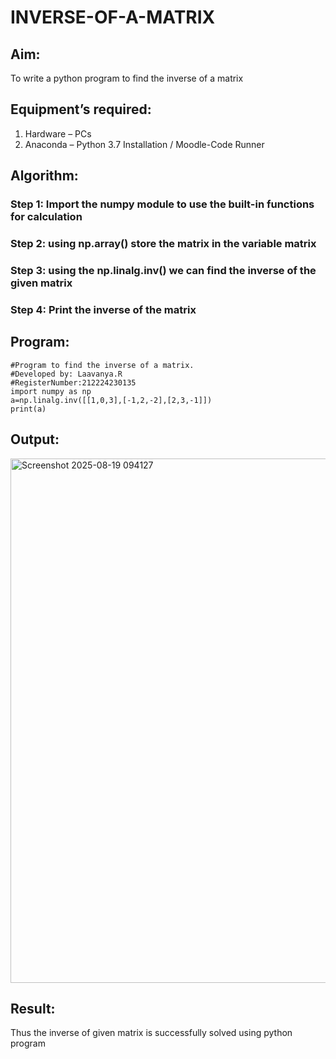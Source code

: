 # INVERSE-OF-A-MATRIX
## Aim:
To write a python program to find the inverse of a matrix
## Equipment’s required:
1. 	Hardware – PCs
2. 	Anaconda – Python 3.7 Installation / Moodle-Code Runner
## Algorithm:
### Step 1: Import the numpy module to use the built-in functions for calculation 
### Step 2: using np.array() store the matrix in the variable matrix
### Step 3: using the np.linalg.inv() we can find the inverse of the given matrix
### Step 4: Print the inverse of the matrix

## Program:
```
#Program to find the inverse of a matrix.
#Developed by: Laavanya.R
#RegisterNumber:212224230135
import numpy as np
a=np.linalg.inv([[1,0,3],[-1,2,-2],[2,3,-1]])
print(a)
```
## Output:
<img width="1259" height="839" alt="Screenshot 2025-08-19 094127" src="https://github.com/user-attachments/assets/830c0103-9aa8-40cb-8b8d-1181ef4a80ce" />

## Result:
Thus the inverse of given matrix is successfully solved using python program

